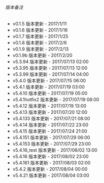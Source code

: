 ###### 版本备注
* v0.1.5 版本更新 - 2017/1/11
* v0.1.6 版本更新 - 2017/1/16
* v0.1.7 版本更新 - 2017/1/25
* v0.1.8 版本更新 - 2017/2/6
* v0.1.9 版本更新 - 2017/2/13
* v0.1.9b 版本更新 - 2017/2/20
* v5.3.94 版本更新 - 2017/07/13 02:00
* v5.3.95 版本更新 - 2017/07/13 12:00
* v5.3.99 版本更新 - 2017/07/14 04:00
* v5.4.0 版本更新 - 2017/07/15 06:00
* v5.4.1 版本更新 - 2017/07/19 03:00
* v5.4.10 版本更新 - 2017/07/19 05:00
* v5.4.1hotfix2 版本更新 - 2017/07/19 08:00
* v5.4.12 版本更新 - 2017/07/19 13:00
* v5.4.13 版本更新 - 2017/07/20 12:00
* v5.4.133 版本更新 - 2017/07/21 08:00
* v5.4.14 版本更新 - 2017/07/22 23:00
* v5.4.15 版本更新 - 2017/07/24 21:00
* v5.4.151 版本更新 - 2017/07/29 06:00
* v5.4.153 版本更新 - 2017/07/29 23:00
* v5.4.16_test 版本更新 - 2017/08/02 13:00
* v5.4.16 版本更新 - 2017/08/02 23:00
* v5.4.161 版本更新 - 2017/08/03 02:00
* v5.4.2 版本更新 - 2017/08/04 00:00
* v5.4.21 版本更新 - 2017/08/04 03:00
